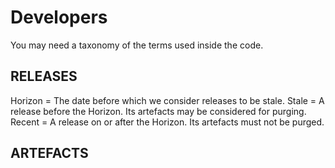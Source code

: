 # Developers

You may need a taxonomy of the terms used inside the code.

## RELEASES

Horizon   = The date before which we consider releases to be stale.
Stale     = A release before the Horizon.
            Its artefacts may be considered for purging.
Recent    = A release on or after the Horizon.
            Its artefacts must not be purged.

## ARTEFACTS
